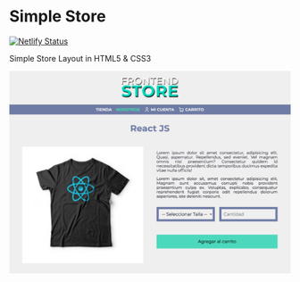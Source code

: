 # Simple Store 

[![Netlify Status](https://api.netlify.com/api/v1/badges/257a13f8-7482-408c-a40b-593a92fd112a/deploy-status)](https://simple-store-092b9a.netlify.app/index.html)

Simple Store Layout in HTML5 & CSS3

![Screenshot](assets/img/Screenshot.png) 